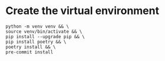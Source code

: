 # Create the virtual environment
```
python -m venv venv && \
source venv/bin/activate && \
pip install --upgrade pip && \
pip install poetry && \
poetry install && \
pre-commit install
```
